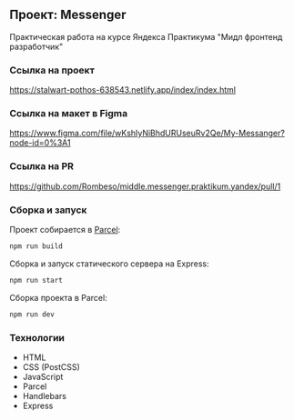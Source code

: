 ## Проект: Messenger
Практическая работа на курсе Яндекса Практикума "Мидл фронтенд разработчик"

### Ссылка на проект

https://stalwart-pothos-638543.netlify.app/index/index.html

### Ссылка на макет в Figma
https://www.figma.com/file/wKshIyNiBhdURUseuRv2Qe/My-Messanger?node-id=0%3A1

### Ссылка на PR

https://github.com/Rombeso/middle.messenger.praktikum.yandex/pull/1

### Сборка и запуск

Проект собирается в [Parcel](https://parceljs.org/):

```bash
npm run build
```

Сборка и запуск статического сервера на Express:

```bash
npm run start
```

Сборка проекта в Parcel:

```bash
npm run dev
```

### Технологии

- HTML
- CSS (PostCSS)
- JavaScript
- Parcel
- Handlebars
- Express